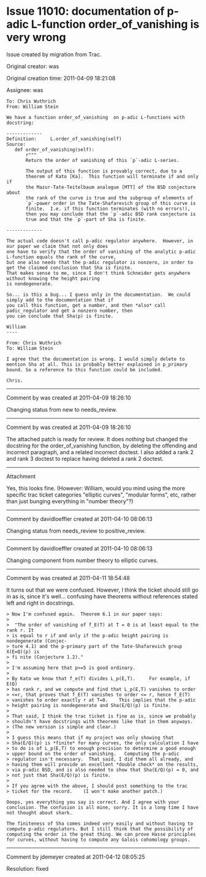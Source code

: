 # Issue 11010: documentation of p-adic L-function  order_of_vanishing is very wrong

Issue created by migration from Trac.

Original creator: was

Original creation time: 2011-04-09 18:21:08

Assignee: was


```
To: Chris Wuthrich
From: William Stein

We have a function order_of_vanishing  on p-adic L-functions with docstring:

-------------
Definition:     L.order_of_vanishing(self)
Source:
   def order_of_vanishing(self):
       r"""
       Return the order of vanishing of this `p`-adic L-series.

       The output of this function is provably correct, due to a
       theorem of Kato [Ka].  This function will terminate if and only if
       the Mazur-Tate-Teitelbaum analogue [MTT] of the BSD conjecture about
       the rank of the curve is true and the subgroup of elements of
       `p`-power order in the Tate-Shafarevich group of this curve is
       finite.  I.e. if this function terminates (with no errors!),
       then you may conclude that the `p`-adic BSD rank conjecture is
       true and that the `p`-part of Sha is finite.

-------------

The actual code doesn't call p-adic regulator anywhere.  However, in
our paper we claim that not only does
one have to verify that the order of vanishing of the analytic p-adic
L-function equals the rank of the curve,
but one also needs that the p-adic regulator is nonzero, in order to
get the claimed conclusion that Sha is finite.
That makes sense to me, since I don't think Schneider gets anywhere
without knowing the height pairing
is nondegenerate.

So... is this a bug... I guess only in the documentation.  We could
simply add to the documentation that if
you call this function, get a number, and then *also* call
padic_regulator and get a nonzero number, then
you can conclude that Sha(p) is finite.

William
----

From: Chris Wuthrich
To: William Stein

I agree that the documentation is wrong. I would simply delete to
mention Sha at all. This is probably better explained in p_primary
bound. So a reference to this function could be included.

Chris.
```





---

Comment by was created at 2011-04-09 18:26:10

Changing status from new to needs_review.


---

Comment by was created at 2011-04-09 18:26:10

The attached patch is ready for review.  It does *nothing* but changed the docstring for the order_of_vanishing function, by deleting the offending and incorrect paragraph, and a related incorrect doctest.  I also added a rank 2 and rank 3 doctest to replace having deleted a rank 2 doctest.


---

Attachment

Yes, this looks fine. (However: William, would you mind using the more specific trac ticket categories "elliptic curves", "modular forms", etc, rather than just bunging everything in "number theory"?)


---

Comment by davidloeffler created at 2011-04-10 08:06:13

Changing status from needs_review to positive_review.


---

Comment by davidloeffler created at 2011-04-10 08:06:13

Changing component from number theory to elliptic curves.


---

Comment by was created at 2011-04-11 18:54:48

It turns out that we were confused.  However, I think the ticket should still go in as is, since it's well... confusing have theorems without references stated left and right in docstrings.  

```
> Now I'm confused again.  Theorem 6.1 in our paper says:
>
>  "The order of vanishing of f_E(T) at T = 0 is at least equal to the rank r. It
> is equal to r if and only if the p-adic height pairing is nondegenerate (Conjec-
> ture 4.1) and the p-primary part of the Tate-Shafarevich group X(E=Q)(p) is
> fi nite (Conjecture 1.2)."
>
> I'm assuming here that p>=5 is good ordinary.
>
> By Kato we know that f_e(T) divides L_p(E,T).     For example, if E(Q)
> has rank r, and we compute and find that L_p(E,T) vanishes to order
> <=r, that proves that f_E(T) vanishes to order <= r, hence f_E(T)
> vanishes to order exactly r at T=0.    This implies that the p-adic
> height pairing is nondegenerate and Sha(E/Q)(p) is finite.
>
> That said, I think the trac ticket is fine as is, since we probably
> shouldn't have docstrings with theorems like that in them anyways.
> (The new version is simple and clear.)
>
> I guess this means that if my project was only showing that
> Sha(E/Q)(p) is *finite* for many curves, the only calculation I have
> to do is of L_p(E,T) to enough precision to determine a good enough
> upper bound on the order of vanishing.   Computing the p-adic
> regulator isn't necessary.  That said, I did them all already, and
> having them will provide an excellent *double check* on the results,
> via p-adic BSD, and is also needed to show that Sha(E/Q)(p) = 0, and
> not just that Sha(E/Q)(p) is finite.
>
> If you agree with the above, I should post something to the trac
> ticket for the record.    (I won't make another patch.)

Ooops, yes everything you say is correct. And I agree with your
conclusion. The confusion is all mine, sorry. It is a long time I have
not thought about shark.

The finiteness of Sha comes indeed very easily and without having to
compute p-adic regulators. But I still think that the possibility of
computing the order is the great thing. We can prove Hasse principles
for curves, without having to compute any Galois cohomology groups.
```



---

Comment by jdemeyer created at 2011-04-12 08:05:25

Resolution: fixed
